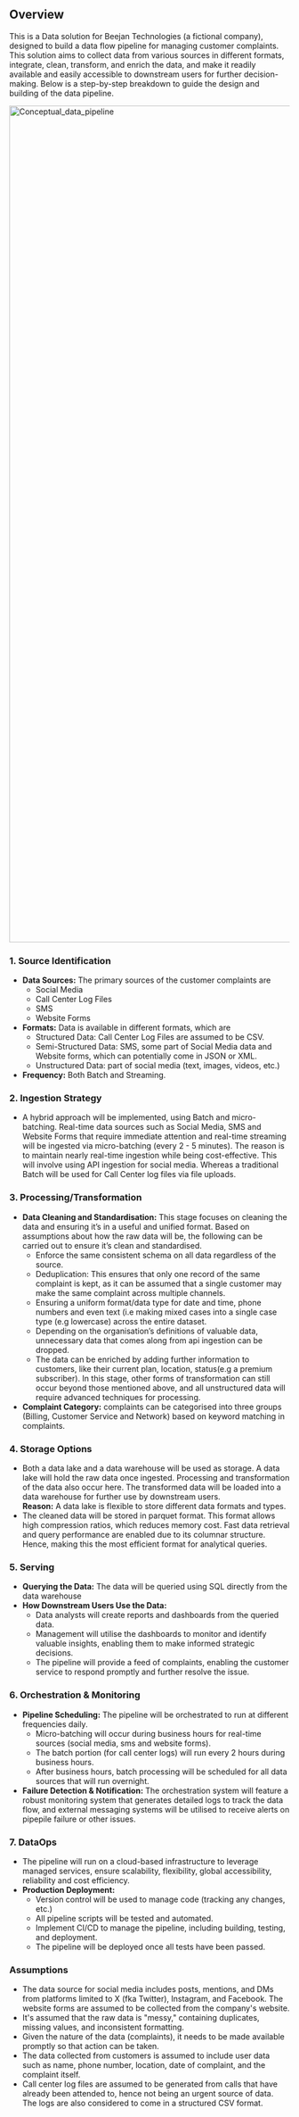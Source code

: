 ## Overview
This is a Data solution for Beejan Technologies (a fictional company), designed to build a data flow pipeline for managing customer complaints. This solution aims to collect data from various sources in different formats, integrate, clean, transform, and enrich the data, and make it readily available and easily accessible to downstream users for further decision-making. Below is a step-by-step breakdown to guide the design and building of the data pipeline.


<img width="2480" height="1500" alt="Conceptual_data_pipeline" src="https://github.com/user-attachments/assets/76770659-5aa8-4b85-b8ed-c8092c823732" />


### 1. Source Identification
* **Data Sources:** The primary sources of the customer complaints are
    * Social Media 
    * Call Center Log Files
    * SMS
    * Website Forms
* **Formats:** Data is available in different formats, which are
  * Structured Data: Call Center Log Files are assumed to be CSV.
  * Semi-Structured Data: SMS, some part of Social Media data and Website forms, which can potentially come in JSON or XML.
  * Unstructured Data: part of social media (text, images, videos, etc.)
* **Frequency:** Both Batch and Streaming.

### 2. Ingestion Strategy
* A hybrid approach will be implemented, using Batch and micro-batching. Real-time data sources such as Social Media, SMS and Website Forms that require immediate attention and real-time streaming will be ingested via micro-batching (every 2 - 5 minutes). The reason is to maintain nearly real-time ingestion while being cost-effective. This will involve using API ingestion for social media. Whereas a traditional Batch will be used for Call Center log files via file uploads.

### 3. Processing/Transformation
* **Data Cleaning and Standardisation:** This stage focuses on cleaning the data and ensuring it’s in a useful and unified format. Based on assumptions about how the raw data will be, the following can be carried out to ensure it’s clean and standardised.
  * Enforce the same consistent schema on all data regardless of the source.
  * Deduplication: This ensures that only one record of the same complaint is kept, as it can be assumed that a single customer may make the same complaint across multiple channels.
   * Ensuring a uniform format/data type for date and time, phone numbers and even text (i.e making mixed cases into a single case type (e.g lowercase)  across the entire dataset.
  * Depending on the organisation’s definitions of valuable data, unnecessary data that comes along from api ingestion can be dropped.
   * The data can be enriched by adding further information to customers, like their current plan, location, status(e.g a premium subscriber).
In this stage, other forms of transformation can still occur beyond those mentioned above, and all unstructured data will require advanced techniques for processing.
* **Complaint Category:** complaints can be categorised into three groups (Billing, Customer Service and Network) based on keyword matching in complaints.

### 4. Storage Options
* Both a data lake and a data warehouse will be used as storage. A data lake will hold the raw data once ingested. Processing and transformation of the data also occur here. The transformed data will be loaded into a data warehouse for further use by downstream users.  
**Reason:**  A data lake is flexible to store different data formats and types.
* The cleaned data will be stored in parquet format. This format allows high compression ratios, which reduces memory cost. Fast data retrieval and query performance are enabled due to its columnar structure. Hence, making this the most efficient format for analytical queries.

### 5. Serving
* **Querying the Data:** The data will be queried using SQL directly from the data warehouse
* **How Downstream Users Use the Data:** 
   * Data analysts will create reports and dashboards from the queried data.
   *  Management will utilise the dashboards to monitor and identify valuable insights, enabling them to make informed strategic decisions.
   * The pipeline will provide a feed of complaints, enabling the customer service to respond promptly and further resolve the issue.

### 6. Orchestration & Monitoring
* **Pipeline Scheduling:** The pipeline will be orchestrated to run at different frequencies daily.
   * Micro-batching will occur during business hours for real-time sources (social media, sms and website forms).
   * The batch portion (for call center logs) will run every 2 hours during business hours.
   * After business hours, batch processing will be scheduled for all data sources that will run overnight.
* **Failure Detection & Notification:** The orchestration system will feature a robust monitoring system that generates detailed logs to track the data flow, and external messaging systems will be utilised to receive alerts on pipepile failure or other issues.

### 7. DataOps
* The pipeline will run on a cloud-based infrastructure to leverage managed services, ensure scalability, flexibility, global accessibility, reliability and cost efficiency.
* **Production Deployment:**
   * Version control will be used to manage code (tracking any changes, etc.)
   * All pipeline scripts will be tested and automated.
   * Implement CI/CD to manage the pipeline, including building, testing, and deployment.
   * The pipeline will be deployed once all tests have been passed.

### Assumptions
* The data source for social media includes posts, mentions, and DMs from platforms limited to X (fka Twitter), Instagram, and Facebook. The website forms are assumed to be collected from the company's website.
* It's assumed that the raw data is "messy," containing duplicates, missing values, and inconsistent formatting.
* Given the nature of the data (complaints), it needs to be made available promptly so that action can be taken.
* The data collected from customers is assumed to include user data such as name, phone number, location, date of complaint, and the complaint itself.
* Call center log files are assumed to be generated from calls that have already been attended to, hence not being an urgent source of data. The logs are also considered to come in a structured CSV format.



